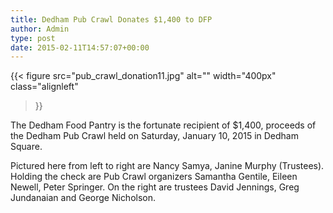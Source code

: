 ```yaml
---
title: Dedham Pub Crawl Donates $1,400 to DFP
author: Admin
type: post
date: 2015-02-11T14:57:07+00:00
---
```

{{< figure
  src="pub_crawl_donation11.jpg"
  alt=""
  width="400px"
  class="alignleft"
>}}

The Dedham Food Pantry is the fortunate recipient of $1,400, proceeds of the Dedham Pub Crawl held on Saturday, January 10, 2015 in Dedham Square.

Pictured here from left to right are Nancy Samya, Janine Murphy (Trustees).
Holding the check are Pub Crawl organizers Samantha Gentile, Eileen Newell, Peter Springer.
On the right are trustees David Jennings, Greg Jundanaian and George Nicholson.
